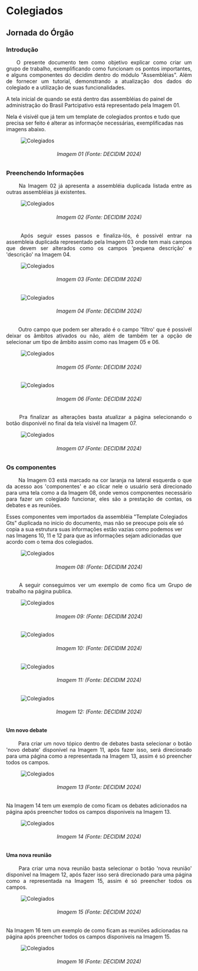# Colegiados

## Jornada do Órgão

### Introdução
<p align="justify">
&emsp;&emsp;O presente documento tem como objetivo explicar como criar um grupo de trabalho, exemplificando como funcionam os pontos importantes, e alguns componentes do decidim dentro do módulo "Assembléias". Além de fornecer um tutorial, demonstrando a atualização dos dados do colegiado e a utilização de suas funcionalidades.
</p>  

A tela inicial de quando se está dentro das assembléias do painel de administração do Brasil Partcipativo está representado pela Imagem 01.

Nela é visivél que já tem um template de colegiados prontos e tudo que precisa ser feito é alterar as informaçõe necessárias, exemplificadas nas imagens abaixo. 

<figure markdown>
<img src= "https://gitlab.com/lappis-unb/decidimbr/documentacao/-/raw/main/docs/assetsTutoriais/colegiados/Tela%20Assembleias%201.png?ref_type=heads" alt="Colegiados" style="float: none; margin: auto"> 
</figure>
<p align="justify">
<h6 align = "center">Imagem 01 (Fonte: DECIDIM 2024)
</p></h6>

### Preenchendo Informações

<p align="justify">
&emsp;&emsp; Na Imagem 02 já apresenta a assembléia duplicada listada entre as outras assembléias já existentes.
</p>  

<figure markdown>
<img src= "https://gitlab.com/lappis-unb/decidimbr/documentacao/-/raw/main/docs/assetsTutoriais/colegiados/Tela%20Assembleias%202.png?ref_type=heads" alt="Colegiados" style="float: none; margin: auto"> 
</figure>
<p align="justify">
<h6 align = "center">Imagem 02 (Fonte: DECIDIM 2024)
</p></h6>

<p align="justify">
&emsp;&emsp; Após seguir esses passos e finaliza-lós, é possivél entrar na assembleia duplicada representado pela Imagem 03 onde tem mais campos que devem ser alterados como os  campos 'pequena descrição' e 'descrição' na Imagem 04.
</p> 

<figure markdown>
<img src= "https://gitlab.com/lappis-unb/decidimbr/documentacao/-/raw/main/docs/assetsTutoriais/colegiados/Tela%20template%20duplicado%201.png?ref_type=heads" alt="Colegiados" style="float: none; margin: auto"> 
</figure>
<p align="justify">
<h6 align = "center">Imagem 03 (Fonte: DECIDIM 2024)
</p></h6>

<figure markdown>
<img src= "https://gitlab.com/lappis-unb/decidimbr/documentacao/-/raw/main/docs/assetsTutoriais/colegiados/Tela%20template%20duplicado%202.png?ref_type=heads" alt="Colegiados" style="float: none; margin: auto"> 
</figure>
<p align="justify">
<h6 align = "center">Imagem 04 (Fonte: DECIDIM 2024)
</p></h6>

<p align="justify">
&emsp;&emsp; Outro campo que podem ser alterado é o campo 'filtro' que é possivél deixar os âmbitos ativados ou não, além de também ter a opção de selecionar um tipo de âmbito assim como nas Imagem 05 e 06.
</p> 

<figure markdown>
<img src= "https://gitlab.com/lappis-unb/decidimbr/documentacao/-/raw/main/docs/assetsTutoriais/colegiados/Tela%20template%20duplicado%203.png?ref_type=heads" alt="Colegiados" style="float: none; margin: auto"> 
</figure>
<p align="justify">
<h6 align = "center">Imagem 05 (Fonte: DECIDIM 2024)
</p></h6>

<figure markdown>
<img src= "https://gitlab.com/lappis-unb/decidimbr/documentacao/-/raw/main/docs/assetsTutoriais/colegiados/Tela%20template%20duplicado%20-%20alterar%20ambito.png?ref_type=heads" alt="Colegiados" style="float: none; margin: auto"> 
</figure>
<p align="justify">
<h6 align = "center">Imagem 06 (Fonte: DECIDIM 2024)
</p></h6>

<p align="justify">
&emsp;&emsp; Pra finalizar as alterações basta atualizar a página selecionando o botão disponivél no final da tela visivél na Imagem 07.
</p>

<figure markdown>
<img src= "https://gitlab.com/lappis-unb/decidimbr/documentacao/-/raw/main/docs/assetsTutoriais/colegiados/Tela%20template%20duplicado%204.png?ref_type=heads" alt="Colegiados" style="float: none; margin: auto"> 
</figure>
<p align="justify">
<h6 align = "center">Imagem 07 (Fonte: DECIDIM 2024)
</p></h6>

### Os componentes

<p align="justify">
&emsp;&emsp; Na Imagem 03 está marcado na cor laranja na lateral esquerda o que da acesso aos 'componentes' e ao clicar nele o usuário será direcionado para uma tela como a da Imagem 08, onde vemos componentes necessário para fazer um colegiado funcionar, eles são a prestação de contas, os debates e as reuniões. 
</p> 
Esses componentes vem importados da assembléia "Template Colegiados Gts" duplicada no inicio do documento, mas não se preocupe pois ele só copia a sua estrutura suas informações estão vazias como podemos ver nas Imagens 10, 11 e 12 para que as informações sejam adicionadas que acordo com o tema dos colegiados.  

<figure markdown>
<img src= "https://gitlab.com/lappis-unb/decidimbr/documentacao/-/raw/main/docs/assetsTutoriais/colegiados/Tela%20componentes%20do%20template%20duplicado.png?ref_type=heads" alt="Colegiados" style="float: none; margin: auto"> 
</figure>
<p align="justify">
<h6 align = "center">Imagem 08: (Fonte: DECIDIM 2024)
</p></h6>

<p align="justify">
&emsp;&emsp; A seguir conseguimos ver um exemplo de como fica um Grupo de trabalho na página publica. 
</p> 

<figure markdown>
<img src= "https://gitlab.com/lappis-unb/decidimbr/documentacao/-/raw/main/docs/assetsTutoriais/colegiados/Tela%20colegiado%20bp.png?ref_type=heads" alt="Colegiados" style="float: none; margin: auto"> 
</figure>
<p align="justify">
<h6 align = "center">Imagem 09: (Fonte: DECIDIM 2024)
</p></h6>

<figure markdown>
<img src= "https://gitlab.com/lappis-unb/decidimbr/documentacao/-/raw/main/docs/assetsTutoriais/colegiados/Tela%20prestacao%20de%20contas.png?ref_type=heads" alt="Colegiados" style="float: none; margin: auto"> 
</figure>
<p align="justify">
<h6 align = "center">Imagem 10: (Fonte: DECIDIM 2024)
</p></h6>

<figure markdown>
<img src= "https://gitlab.com/lappis-unb/decidimbr/documentacao/-/raw/main/docs/assetsTutoriais/colegiados/Tela%20debates.png?ref_type=heads" alt="Colegiados" style="float: none; margin: auto"> 
</figure>
<p align="justify">
<h6 align = "center">Imagem 11: (Fonte: DECIDIM 2024)
</p></h6>

<figure markdown>
<img src= "https://gitlab.com/lappis-unb/decidimbr/documentacao/-/raw/main/docs/assetsTutoriais/colegiados/Tela%20reuniao.png?ref_type=heads" alt="Colegiados" style="float: none; margin: auto"> 
</figure>
<p align="justify">
<h6 align = "center">Imagem 12: (Fonte: DECIDIM 2024)
</p></h6>

#### Um novo debate
<p align="justify">
&emsp;&emsp; Para criar um novo tópico dentro de debates basta selecionar o botão 'novo debate' disponível na Imagem 11, após fazer isso, será direcionado para uma página como a representada na Imagem 13, assim é só preencher todos os campos.
</p>  

<figure markdown>
<img src= "https://gitlab.com/lappis-unb/decidimbr/documentacao/-/raw/main/docs/assetsTutoriais/colegiados/novo%20debate.png?ref_type=heads" alt="Colegiados" style="float: none; margin: auto"> 
</figure>
<p align="justify">
<h6 align = "center">Imagem 13 (Fonte: DECIDIM 2024)
</p></h6>

Na Imagem 14 tem um exemplo de como ficam os debates adicionados na página após preencher todos os campos disponiveis na Imagem 13.

<figure markdown>
<img src= "https://gitlab.com/lappis-unb/decidimbr/documentacao/-/raw/main/docs/assetsTutoriais/colegiados/exemplo%20debates%20criados.png?ref_type=heads" alt="Colegiados" style="float: none; margin: auto"> 
</figure>
<p align="justify">
<h6 align = "center">Imagem 14 (Fonte: DECIDIM 2024)
</p></h6>

#### Uma nova reunião
<p align="justify">
&emsp;&emsp; Para criar uma nova reunião basta selecionar o botão 'nova reunião' disponível na Imagem 12, após fazer isso será direcionado para uma página como a representada na Imagem 15, assim é só preencher todos os campos.
</p>

<figure markdown>
<img src= "https://gitlab.com/lappis-unb/decidimbr/documentacao/-/raw/main/docs/assetsTutoriais/colegiados/nova%20reuni%C3%A3o.png?ref_type=heads" alt="Colegiados" style="float: none; margin: auto"> 
</figure>
<p align="justify">
<h6 align = "center">Imagem 15 (Fonte: DECIDIM 2024)
</p></h6>

Na Imagem 16 tem um exemplo de como ficam as reuniões adicionadas na página após preencher todos os campos disponiveis na Imagem 15.

<figure markdown>
<img src= "https://gitlab.com/lappis-unb/decidimbr/documentacao/-/raw/main/docs/assetsTutoriais/colegiados/exemplo%20reuni%C3%B5es%20criadas.png?ref_type=heads" alt="Colegiados" style="float: none; margin: auto"> 
</figure>
<p align="justify">
<h6 align = "center">Imagem 16 (Fonte: DECIDIM 2024)
</p></h6>